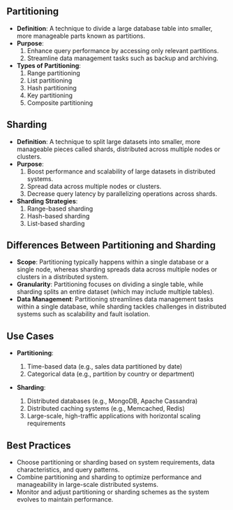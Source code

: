 ## Partitioning 

- **Definition**: A technique to divide a large database table into smaller, more manageable parts known as partitions.
- **Purpose**: 
    1. Enhance query performance by accessing only relevant partitions.
    2. Streamline data management tasks such as backup and archiving.
- **Types of Partitioning**: 
    1. Range partitioning
    2. List partitioning
    3. Hash partitioning
    4. Key partitioning
    5. Composite partitioning

## Sharding 

- **Definition**: A technique to split large datasets into smaller, more manageable pieces called shards, distributed across multiple nodes or clusters.
- **Purpose**: 
    1. Boost performance and scalability of large datasets in distributed systems.
    2. Spread data across multiple nodes or clusters.
    3. Decrease query latency by parallelizing operations across shards.
- **Sharding Strategies**: 
    1. Range-based sharding
    2. Hash-based sharding
    3. List-based sharding

## Differences Between Partitioning and Sharding

- **Scope**: Partitioning typically happens within a single database or a single node, whereas sharding spreads data across multiple nodes or clusters in a distributed system.
- **Granularity**: Partitioning focuses on dividing a single table, while sharding splits an entire dataset (which may include multiple tables).
- **Data Management**: Partitioning streamlines data management tasks within a single database, while sharding tackles challenges in distributed systems such as scalability and fault isolation.

## Use Cases

- **Partitioning**: 
    1. Time-based data (e.g., sales data partitioned by date)
    2. Categorical data (e.g., partition by country or department)

- **Sharding**: 
    1. Distributed databases (e.g., MongoDB, Apache Cassandra)
    2. Distributed caching systems (e.g., Memcached, Redis)
    3. Large-scale, high-traffic applications with horizontal scaling requirements

## Best Practices

- Choose partitioning or sharding based on system requirements, data characteristics, and query patterns.
- Combine partitioning and sharding to optimize performance and manageability in large-scale distributed systems.
- Monitor and adjust partitioning or sharding schemes as the system evolves to maintain performance.
